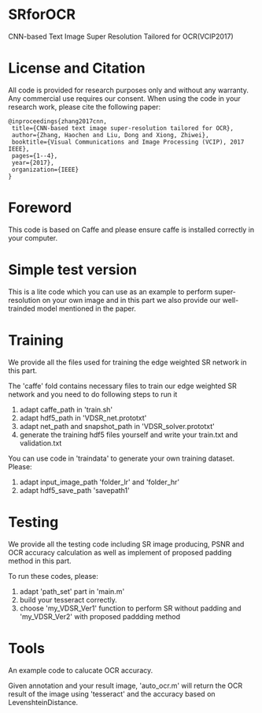 # SRforOCR
CNN-based Text Image Super Resolution Tailored for OCR(VCIP2017)


License and Citation
====================

All code is provided for research purposes only and without any warranty. Any commercial use requires our consent. When using the code in your research work, please cite the following paper:

    @inproceedings{zhang2017cnn,
     title={CNN-based text image super-resolution tailored for OCR},
     author={Zhang, Haochen and Liu, Dong and Xiong, Zhiwei},
     booktitle={Visual Communications and Image Processing (VCIP), 2017 IEEE},
     pages={1--4},
     year={2017},
     organization={IEEE}
    }

Foreword
=========

This code is based on Caffe and please ensure caffe is installed correctly in your computer.


Simple test version
=======

This is a lite code which you can use as an example to perform super-resolution on your own image and in this part we also provide our well-trainded model mentioned in the paper. 


Training
========

We provide all the files used for training the edge weighted SR network in this part.



The 'caffe' fold contains necessary files to train our edge weighted SR network and you need to do following steps to run it
1. adapt caffe_path in 'train.sh'
2. adapt hdf5_path in 'VDSR_net.prototxt'
3. adapt net_path and snapshot_path in 'VDSR_solver.prototxt'
4. generate the training hdf5 files yourself and write your train.txt and validation.txt

You can use code in 'traindata' to generate your own training dataset. Please:
1. adapt input_image_path 'folder_lr' and 'folder_hr'
2. adapt hdf5_save_path 'savepath1'

Testing
========

We provide all the testing code including SR image producing, PSNR and OCR accuracy calculation as well as implement of proposed padding method in this part.



To run these codes, please:
1. adapt 'path_set' part in 'main.m'
2. build your tesseract correctly.
3. choose 'my_VDSR_Ver1' function to perform SR without padding and 'my_VDSR_Ver2' with proposed paddding method

Tools
========
An example code to calucate OCR accuracy.

Given annotation and your result image, 'auto_ocr.m' will return the OCR result of the image using 'tesseract' and the accuracy based on LevenshteinDistance.

